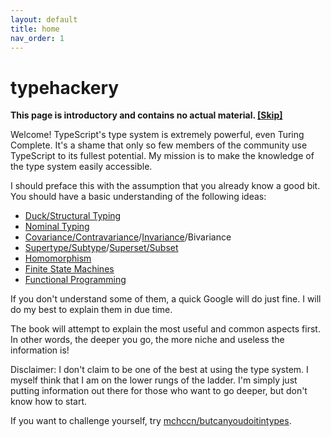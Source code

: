 ```yaml
---
layout: default
title: home
nav_order: 1
---
```


# typehackery

**This page is introductory and contains no actual material. [\[Skip\]][skip]**

Welcome! TypeScript's type system is extremely powerful, even Turing Complete.
It's a shame that only so few members of the community use TypeScript to its fullest potential.
My mission is to make the knowledge of the type system easily accessible.

I should preface this with the assumption that you already know a good bit.
You should have a basic understanding of the following ideas:

-   [Duck/Structural Typing][duck]
-   [Nominal Typing][nominal]
-   [Covariance/Contravariance][variance]/[Invariance][invariance]/Bivariance
-   [Supertype/Subtype][types]/[Superset/Subset][sets]
-   [Homomorphism][homo]
-   [Finite State Machines][fsm]
-   [Functional Programming][fp]

If you don't understand some of them, a quick Google will do just fine.
I will do my best to explain them in due time.

The book will attempt to explain the most useful and common aspects first.
In other words, the deeper you go, the more niche and useless the information is!

Disclaimer: I don't claim to be one of the best at using the type system.
I myself think that I am on the lower rungs of the ladder.
I'm simply just putting information out there for those who want to go deeper, but don't know how to start.

If you want to challenge yourself, try [mchccn/butcanyoudoitintypes][challenges].

[skip]: ./concepts
[duck]: https://en.wikipedia.org/wiki/Duck_typing
[nominal]: https://en.wikipedia.org/wiki/Nominal_type_system
[variance]: https://en.wikipedia.org/wiki/Covariance_and_contravariance_(computer_science)
[invariance]: https://en.wikipedia.org/wiki/Class_invariant
[types]: https://en.wikipedia.org/wiki/Top_type
[sets]: https://en.wikipedia.org/wiki/Subset
[homo]: https://en.wikipedia.org/wiki/Homomorphism
[fsm]: https://en.wikipedia.org/wiki/Finite-state_machine
[fp]: https://en.wikipedia.org/wiki/Functional_programming
[challenges]: https://github.com/mchccn/butcanyoudoitintypes
